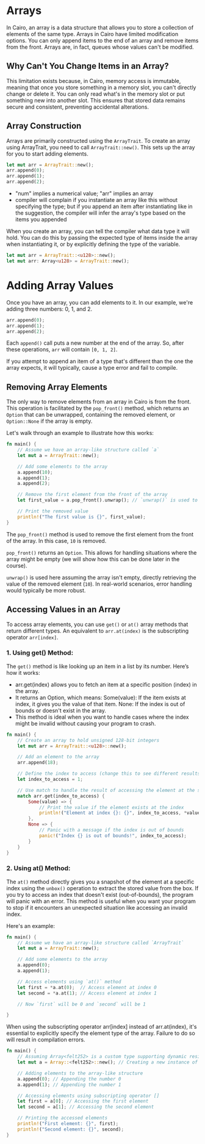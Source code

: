 # Arrays

In Cairo, an array is a data structure that allows you to store a collection of elements of the same type. Arrays in Cairo have limited modification options. You can only append items to the end of an array and remove items from the front. Arrays are, in fact, queues whose values can't be modified.

## Why Can't You Change Items in an Array?

This limitation exists because, in Cairo, memory access is immutable, meaning that once you store something in a memory slot, you can't directly change or delete it. You can only read what's in the memory slot or put something new into another slot. This ensures that stored data remains secure and consistent, preventing accidental alterations.

## Array Construction

Arrays are primarily constructed using the `ArrayTrait`. To create an array using ArrayTrait, you need to call `ArrayTrait::new()`. This sets up the array for you to start adding elements.

```rust
let mut arr = ArrayTrait::new();
arr.append(0);
arr.append(1);
arr.append(2);
```

- "num" implies a numerical value; "arr" implies an array
- compiler will complain if you instantiate an array like this without specifying the type; but if you append an item after instantiating like in the suggestion, the compiler will infer the array's type based on the items you appended

When you create an array, you can tell the compiler what data type it will hold. You can do this by passing the expected type of items inside the array when instantiating it, or by explicitly defining the type of the variable.

```rust
let mut arr = ArrayTrait::<u128>::new();
let mut arr: Array<u128> = ArrayTrait::new();
```

# Adding Array Values

Once you have an array, you can add elements to it. In our example, we're adding three numbers: 0, 1, and 2.

```rust
arr.append(0);
arr.append(1);
arr.append(2);
```

Each `append()` call puts a new number at the end of the array. So, after these operations, `arr` will contain `[0, 1, 2]`.

If you attempt to append an item of a type that's different than the one the array expects, it will typically, cause a type error and fail to compile.

## Removing Array Elements

The only way to remove elements from an array in Cairo is from the front. This operation is facilitated by the `pop_front()` method, which returns an `Option` that can be unwrapped, containing the removed element, or `Option::None` if the array is empty.

Let's walk through an example to illustrate how this works:

```rust
fn main() {
    // Assume we have an array-like structure called `a`
    let mut a = ArrayTrait::new();

    // Add some elements to the array
    a.append(10);
    a.append(1);
    a.append(2);

    // Remove the first element from the front of the array
    let first_value = a.pop_front().unwrap(); // `unwrap()` is used to get the value from `Option`

    // Print the removed value
    println!("The first value is {}", first_value);
}
```

The `pop_front()` method is used to remove the first element from the front of the array. In this case, `10` is removed.

`pop_front()` returns an `Option`. This allows for handling situations where the array might be empty (we will show how this can be done later in the course).

`unwrap()` is used here assuming the array isn't empty, directly retrieving the value of the removed element (`10`). In real-world scenarios, error handling would typically be more robust.

## Accessing Values in an Array

To access array elements, you can use `get()` or `at()` array methods that return different types. An equivalent to `arr.at(index)` is the subscripting operator `arr[index]`.

### 1. Using get() Method:

The `get()` method is like looking up an item in a list by its number.
Here’s how it works:

- arr.get(index) allows you to fetch an item at a specific position (index) in the array.
- It returns an Option, which means:
  Some(value): If the item exists at index, it gives you the value of that item.
  None: If the index is out of bounds or doesn't exist in the array.
- This method is ideal when you want to handle cases where the index might be invalid without causing your program to crash.

```rust
fn main() {
    // Create an array to hold unsigned 128-bit integers
    let mut arr = ArrayTrait::<u128>::new();

    // Add an element to the array
    arr.append(18);

    // Define the index to access (change this to see different results)
    let index_to_access = 1;

    // Use match to handle the result of accessing the element at the specified index
    match arr.get(index_to_access) {
        Some(value) => {
            // Print the value if the element exists at the index
            println!("Element at index {}: {}", index_to_access, *value);
        },
        None => {
            // Panic with a message if the index is out of bounds
            panic!("Index {} is out of bounds!", index_to_access);
        }
    }
}
```

### 2. Using at() Method:

The `at()` method directly gives you a snapshot of the element at a specific index using the `unbox()` operation to extract the stored value from the box. If you try to access an index that doesn't exist (out-of-bounds), the program will panic with an error. This method is useful when you want your program to stop if it encounters an unexpected situation like accessing an invalid index.

Here's an example:

```rust
fn main() {
    // Assume we have an array-like structure called `ArrayTrait`
    let mut a = ArrayTrait::new();

    // Add some elements to the array
    a.append(0);
    a.append(1);

    // Access elements using `at()` method
    let first = *a.at(0);  // Access element at index 0
    let second = *a.at(1); // Access element at index 1

    // Now `first` will be 0 and `second` will be 1

}
```

When using the subscripting operator arr[index] instead of arr.at(index), it's essential to explicitly specify the element type of the array. Failure to do so will result in compilation errors.

```rust
fn main() {
    // Assuming Array<felt252> is a custom type supporting dynamic resizing
    let mut a = Array::<felt252>::new(); // Creating a new instance of Array<felt252>

    // Adding elements to the array-like structure
    a.append(0); // Appending the number 0
    a.append(1); // Appending the number 1

    // Accessing elements using subscripting operator []
    let first = a[0]; // Accessing the first element
    let second = a[1]; // Accessing the second element

    // Printing the accessed elements
    println!("First element: {}", first);
    println!("Second element: {}", second);
}
```
